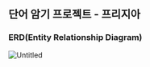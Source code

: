 ## 단어 암기 프로젝트 - 프리지아

### ERD(Entity Relationship Diagram)
![Untitled](https://user-images.githubusercontent.com/81298415/212543870-a5c66c32-1b45-4d30-838d-2e06a07c675b.png)
